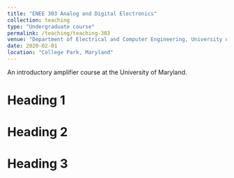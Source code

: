 ```yaml
---
title: "ENEE 303 Analog and Digital Electronics"
collection: teaching
type: "Undergraduate course"
permalink: /teaching/teaching-303
venue: "Department of Electrical and Computer Engineering, University of Maryland"
date: 2020-02-01
location: "College Park, Maryland"
---
```


An introductory amplifier course at the University of Maryland.

Heading 1
======

Heading 2
======

Heading 3
======